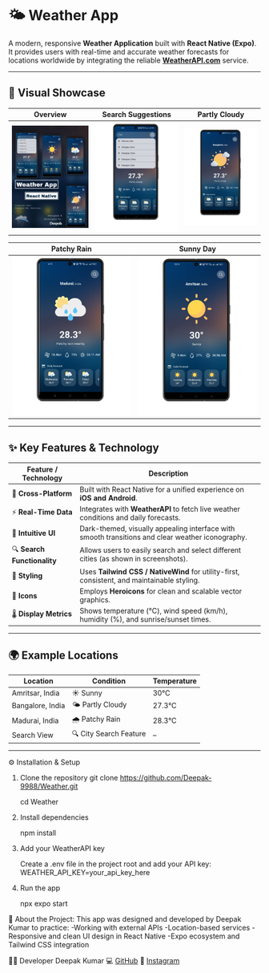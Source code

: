 # 🌤️ Weather App

A modern, responsive **Weather Application** built with **React Native (Expo)**.  
It provides users with real-time and accurate weather forecasts for locations worldwide by integrating the reliable **[WeatherAPI.com](https://www.weatherapi.com/)** service.

---

## 📸 Visual Showcase

| Overview | Search Suggestions | Partly Cloudy |
|-----------|--------------------|----------------|
| <img src="./screenshots/1 Weather App Overview.jpg" width="250" /> | <img src="./screenshots/2 Search Suggestions.png" width="250" /> | <img src="./screenshots/Partly Cloudy.png" width="250" /> |

| Patchy Rain | Sunny Day |
|--------------|-------------|
| <img src="./screenshots/Patchy Rain.png" width="250" /> | <img src="./screenshots/Sunny Day.png" width="250" /> |

---

## ✨ Key Features & Technology

| Feature / Technology | Description |
|----------------------|-------------|
| 🧭 **Cross-Platform** | Built with React Native for a unified experience on **iOS and Android**. |
| ⚡ **Real-Time Data** | Integrates with **WeatherAPI** to fetch live weather conditions and daily forecasts. |
| 🎨 **Intuitive UI** | Dark-themed, visually appealing interface with smooth transitions and clear weather iconography. |
| 🔍 **Search Functionality** | Allows users to easily search and select different cities (as shown in screenshots). |
| 💅 **Styling** | Uses **Tailwind CSS / NativeWind** for utility-first, consistent, and maintainable styling. |
| 🌈 **Icons** | Employs **Heroicons** for clean and scalable vector graphics. |
| 🌡️ **Display Metrics** | Shows temperature (°C), wind speed (km/h), humidity (%), and sunrise/sunset times. |

---

## 🌍 Example Locations

| Location | Condition | Temperature |
|-----------|------------|-------------|
| Amritsar, India | ☀️ Sunny | 30°C |
| Bangalore, India | 🌤️ Partly Cloudy | 27.3°C |
| Madurai, India | 🌧️ Patchy Rain | 28.3°C |
| Search View | 🔍 City Search Feature | – |

---

⚙️ Installation & Setup

1. Clone the repository
   git clone https://github.com/Deepak-9988/Weather.git

   cd Weather

2. Install dependencies
   
   npm install

4. Add your WeatherAPI key
   
   Create a .env file in the project root and add your API key:
   WEATHER_API_KEY=your_api_key_here

6. Run the app
   
   npx expo start


🧠 About the Project:
This app was designed and developed by Deepak Kumar to practice:
-Working with external APIs
-Location-based services
-Responsive and clean UI design in React Native
-Expo ecosystem and Tailwind CSS integration

👨‍💻 Developer
Deepak Kumar
💻 [GitHub](https://github.com/Deepak-9988)
📸 [Instagram](https://www.instagram.com/dpk._.dk/)
